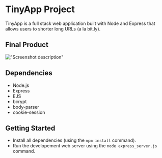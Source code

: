 # TinyApp Project

TinyApp is a full stack web application built with Node and Express
that allows users to shorter long URLs (a la bit.ly).

## Final Product

!["Screenshot description"](#)

## Dependencies

- Node.js
- Express
- EJS
- bcrypt
- body-parser
- cookie-session

## Getting Started

- Install all dependencies (using the `npm install` command).
- Run the developement web server using the `node express_server.js` command.